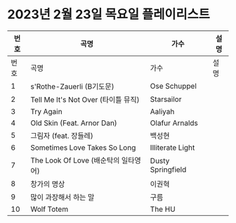 # 2023년 2월 23일 목요일 플레이리스트

| 번호 | 곡명 | 가수 | 설명 |
|------|------|------|------|
| 번호 | 곡명 | 가수 | 설명 |
| 1 | s'Rothe-Zauerli (B기도문) | Ose Schuppel |  |
| 2 | Tell Me It's Not Over (타이틀 뮤직) | Starsailor |  |
| 3 | Try Again | Aaliyah |  |
| 4 | Old Skin (Feat. Arnor Dan) | Olafur Arnalds |  |
| 5 | 그림자 (feat. 장들레) | 백성현 |  |
| 6 | Sometimes Love Takes So Long | Illiterate Light |  |
| 7 | The Look Of Love (배순탁의 일타영어) | Dusty Springfield |  |
| 8 | 창가의 명상 | 이권혁 |  |
| 9 | 많이 과장해서 하는 말 | 구름 |  |
| 10 | Wolf Totem | The HU |  |
